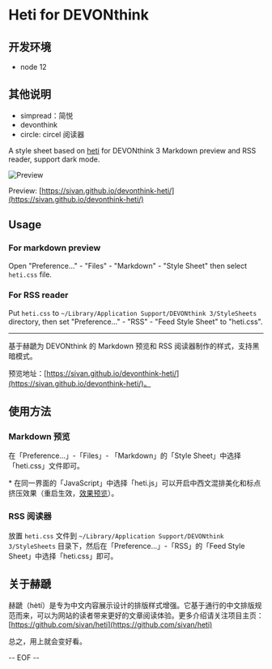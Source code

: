 # Heti for DEVONthink

## 开发环境
- node 12

## 其他说明
- simpread：简悦
- devonthink
- circle: circel 阅读器

A style sheet based on [heti](https://github.com/sivan/heti) for DEVONthink 3 Markdown preview and RSS reader, support dark mode.

![Preview](https://raw.githubusercontent.com/sivan/devonthink-heti/master/demo/screenshot.png)

Preview: [https://sivan.github.io/devonthink-heti/](https://sivan.github.io/devonthink-heti/)

## Usage

### For markdown preview
Open "Preference..." - "Files" - "Markdown" - "Style Sheet" then select `heti.css` file.

### For RSS reader
Put `heti.css` to `~/Library/Application Support/DEVONthink 3/StyleSheets` directory, then set "Preference..." - "RSS" - "Feed Style Sheet" to "heti.css".

---

基于赫蹏为 DEVONthink 的 Markdown 预览和 RSS 阅读器制作的样式，支持黑暗模式。

预览地址：[https://sivan.github.io/devonthink-heti/](https://sivan.github.io/devonthink-heti/)。

## 使用方法

### Markdown 预览
在「Preference...」-「Files」- 「Markdown」的「Style Sheet」中选择「heti.css」文件即可。

\* 在同一界面的「JavaScript」中选择「heti.js」可以开启中西文混排美化和标点挤压效果（重启生效，[效果预览](https://sivan.github.io/devonthink-heti/#混排效果与标点挤压)）。

### RSS 阅读器
放置 `heti.css` 文件到 `~/Library/Application Support/DEVONthink 3/StyleSheets` 目录下，然后在「Preference...」-「RSS」的「Feed Style Sheet」中选择「heti.css」即可。

## 关于赫蹏

赫蹏（hètí）是专为中文内容展示设计的排版样式增强。它基于通行的中文排版规范而来，可以为网站的读者带来更好的文章阅读体验。更多介绍请关注项目主页：[https://github.com/sivan/heti](https://github.com/sivan/heti)

总之，用上就会变好看。

-- EOF --
